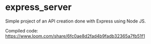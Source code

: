 # express_server

Simple project of an API creation done with Express using Node JS.

Compiled code:
https://www.loom.com/share/6fc0ae8d2fad4b9fadb32365a7fb51f1
